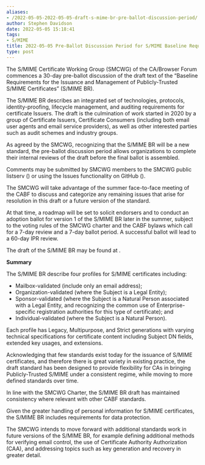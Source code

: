 ```yaml
---
aliases:
- /2022-05-05-2022-05-05-draft-s-mime-br-pre-ballot-discussion-period/
author: Stephen Davidson
date: 2022-05-05 15:18:41
tags:
- S/MIME
title: 2022-05-05 Pre-Ballot Discussion Period for S/MIME Baseline Requirements
type: post
---
```


The S/MIME Certificate Working Group (SMCWG) of the CA/Browser Forum commences a 30-day pre-ballot discussion of the draft text of the “Baseline Requirements for the Issuance and Management of Publicly-Trusted S/MIME Certificates” (S/MIME BR).

The S/MIME BR describes an integrated set of technologies, protocols, identity-proofing, lifecycle management, and auditing requirements for certificate Issuers. The draft is the culmination of work started in 2020 by a group of Certificate Issuers, Certificate Consumers (including both email user agents and email service providers), as well as other interested parties such as audit schemes and industry groups.

As agreed by the SMCWG, recognizing that the S/MIME BR will be a new standard, the pre-ballot discussion period allows organizations to complete their internal reviews of the draft before the final ballot is assembled.

Comments may be submitted by SMCWG members to the SMCWG public listserv () or using the Issues functionality on GitHub ().

The SMCWG will take advantage of the summer face-to-face meeting of the CABF to discuss and categorize any remaining issues that arise for resolution in this draft or a future version of the standard.

At that time, a roadmap will be set to solicit endorsers and to conduct an adoption ballot for version 1 of the S/MIME BR later in the summer, subject to the voting rules of the SMCWG charter and the CABF bylaws which call for a 7-day review and a 7-day ballot period. A successful ballot will lead to a 60-day IPR review.

The draft of the S/MIME BR may be found at .

**Summary**

The S/MIME BR describe four profiles for S/MIME certificates including:

- Mailbox-validated (include only an email address);
- Organization-validated (where the Subject is a Legal Entity);
- Sponsor-validated (where the Subject is a Natural Person associated with a Legal Entity, and recognizing the common use of Enterprise-specific registration authorities for this type of certificate); and
- Individual-validated (where the Subject is a Natural Person).

Each profile has Legacy, Multipurpose, and Strict generations with varying technical specifications for certificate content including Subject DN fields, extended key usages, and extensions.

Acknowledging that few standards exist today for the issuance of S/MIME certificates, and therefore there is great variety in existing practice, the draft standard has been designed to provide flexibility for CAs in bringing Publicly-Trusted S/MIME under a consistent regime, while moving to more defined standards over time.

In line with the SMCWG Charter, the S/MIME BR draft has maintained consistency where relevant with other CABF standards.

Given the greater handling of personal information for S/MIME certificates, the S/MIME BR includes requirements for data protection.

The SMCWG intends to move forward with additional standards work in future versions of the S/MIME BR, for example defining additional methods for verifying email control, the use of Certificate Authority Authorization (CAA), and addressing topics such as key generation and recovery in greater detail.